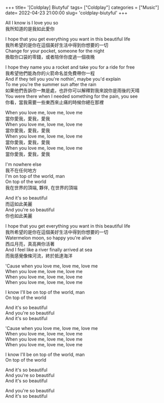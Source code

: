 +++
title= '[Coldplay] Biutyful'
tags= ["Coldplay"]
categories = ["Music"]
date= 2022-04-23 21:00:00
slug= 'coldplay-biutyful'
+++

<!--more-->

All I know is I love you so  
我所知道的是我如此愛你  

I hope that you get everything you want in this beautiful life  
我所希望的是你在這個美好生活中得到你想要的一切  
Change for your pocket, someone for the night  
換取你口袋的零錢，或者陪伴你度過一個夜晚  

I hope they name you a rocket and take you for a ride for free  
我希望他們能為你的火箭命名並免費帶你一程  
And if they tell you you're nothin', maybe you'd explain  
To me you're the summer sun after the rain  
如果他們告訴你一無是處，也許你可以解釋對我來說你是雨後的天晴  
You were there when I needed something for the pain, you see  
你看，當我需要一些東西來止痛的時候你總在那裡  

When you love me, love me, love me  
當你愛我，愛我，愛我  
When you love me, love me, love me  
當你愛我，愛我，愛我  
When you love me, love me, love me  
當你愛我，愛我，愛我  
When you love me, love me, love me  
當你愛我，愛我，愛我  

I'm nowhere else  
我不在任何地方  
I'm on top of the world, man  
On top of the world  
我在世界的頂端, 夥伴, 在世界的頂端  

And it's so beautiful  
而這如此美麗  
And you're so beautiful  
你也如此美麗  

I hope that you get everything you want in this beautiful life  
我所希望的是你在這個美好生活中得到你想要的一切  
Watermelon moon, so happy you're alive  
西瓜月亮，真高興你活著  
And I feel like a river finally arrived at sea  
而我感覺像條河流，終於抵達海洋  


'Cause when you love me, love me, love me  
When you love me, love me, love me  
When you love me, love me, love me  
When you love me, love me, love me  

I know I'll be on top of the world, man  
On top of the world  

And it's so beautiful  
And you're so beautiful  
And it's so beautiful  

'Cause when you love me, love me, love me  
When you love me, love me, love me  
When you love me, love me, love me  
When you love me, love me, love me  

I know I'll be on top of the world, man  
On top of the world  

And it's so beautiful  
And you're so beautiful  
And it's so beautiful  

And you're so beautiful  
And it's so beautiful  